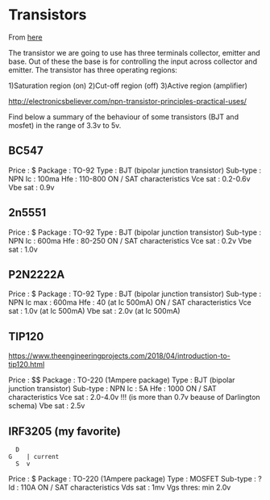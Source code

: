# Transistors

From [here](https://www.instructables.com/id/BC547-Switch-Circuit/)

The transistor we are going to use has three terminals collector, emitter and base. 
Out of these the base is for controlling the input across collector and emitter. The transistor has three operating regions:

1)Saturation region (on)
2)Cut-off region (off)
3)Active region (amplifier)

http://electronicsbeliever.com/npn-transistor-principles-practical-uses/

Find below a summary of the behaviour of some transistors (BJT and mosfet) in the range of 3.3v to 5v.

## BC547

Price    : $
Package  : TO-92
Type     : BJT (bipolar junction transistor)
Sub-type : NPN
Ic       : 100ma
Hfe      : 110-800
ON / SAT characteristics
Vce sat  : 0.2-0.6v
Vbe sat  : 0.9v

## 2n5551

Price    : $
Package  : TO-92
Type     : BJT (bipolar junction transistor)
Sub-type : NPN
Ic       : 600ma
Hfe      :  80-250
ON / SAT characteristics
Vce sat  : 0.2v
Vbe sat  : 1.0v

## P2N2222A

Price    : $
Package  : TO-92
Type     : BJT (bipolar junction transistor)
Sub-type : NPN
Ic max   : 600ma
Hfe      : 40 (at Ic 500mA)
ON / SAT characteristics
Vce sat  : 1.0v (at Ic 500mA)
Vbe sat  : 2.0v (at Ic 500mA)


## TIP120

https://www.theengineeringprojects.com/2018/04/introduction-to-tip120.html

Price    : $$
Package  : TO-220 (1Ampere package)
Type     : BJT (bipolar junction transistor)
Sub-type : NPN
Ic       : 5A
Hfe      : 1000
ON / SAT characteristics
Vce sat  : 2.0-4.0v !!! (is more than 0.7v beause of Darlington schema)
Vbe sat  : 2.5v

## IRF3205 (my favorite)
```
  D
G    | current
  S  v
```

Price    : $
Package  : TO-220 (1Ampere package)
Type     : MOSFET
Sub-type : ?
Id       : 110A
ON / SAT characteristics
Vds sat  : 1mv
Vgs thres: min 2.0v


